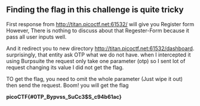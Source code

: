 ## Finding the flag in this challenge is quite tricky

First response from  http://titan.picoctf.net:61532/ will give you Register form However, There is nothing to discuss about that Regester-Form because it pass all user inputs well.

And it redirect you to new directory  http://titan.picoctf.net:61532/dashboard. surprisingly, that entity ask OTP what we do not have. when I intercepted it using Burpsuite the request only take one parameter (otp) so I sent lot of request changing its value I did not get the flag.

TO get the flag, you need to omit the whole parameter (Just wipe it out) then send the request. Boom! you will get the flag

**picoCTF{#0TP_Bypvss_SuCc3$S_c94b61ac}**